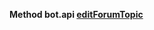 


















**Method bot.api [editForumTopic](https://core.telegram.org/bots/editForumTopic)**